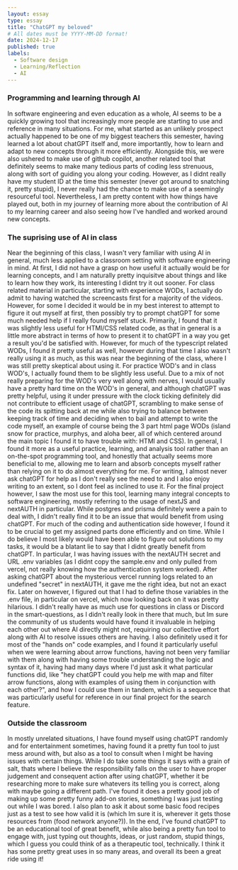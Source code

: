 ```yaml
---
layout: essay
type: essay
title: "ChatGPT my beloved"
# All dates must be YYYY-MM-DD format!
date: 2024-12-17
published: true
labels:
  - Software design
  - Learning/Reflection
  - AI
---
```


### Programming and learning through AI
  In software engineering and even education as a whole, AI seems to be a quickly growing tool that increasingly more people are starting to use and reference in many situations. For me, what started as an unlikely prospect actually happened to be one of my biggest teachers
  this semester, having learned a lot about chatGPT itself and, more importantly, how to learn and adapt to new concepts through it more efficiently. Alongside this, we were also ushered to make use of github copilot, another related tool that definitely seems to make many
  tedious parts of coding less strenuous, along with sort of guiding you along your coding. However, as I didnt really have my student ID at the time this semester (never got around to snatching it, pretty stupid), I never really had the chance to make use of a seemingly 
  resourceful tool. Nevertheless, I am pretty content with how things have played out, both in my journey of learning more about the contribution of AI to my learning career and also seeing how I've handled and worked around new concepts.

### The suprising use of AI in class
  Near the beginning of this class, I wasn't very familiar with using AI in general, much less applied to a classroom setting with software engineering in mind. At first, I did not have a grasp on how useful it actually would be for learning concepts, and I am naturally
  pretty inquisitve about things and like to learn how they work, its interesting I didnt try it out sooner. For class related material in particular, starting with experience WODs, I actually do admit to having watched the screencasts first for a majority of the videos. However,
  for some I decided it would be in my best interest to attempt to figure it out myself at first, then possibly try to prompt chatGPT for some much needed help if I really found myself stuck. Primarily, I found that it was slightly less useful for HTMl/CSS related code, as that in general
  is a little more abstract in terms of how to present it to chatGPT in a way you get a result you'd be satisfied with. However, for much of the typescript related WODs, I found it pretty useful as well, however during that time I also wasn't really using it as much, as this was near the 
  beginning of the class, where I was still pretty skeptical about using it. For practice WOD's and in class WOD's, I actually found them to be slightly less useful. Due to a mix of not really preparing for the WOD's very well along with nerves, I would usually have a pretty hard time on the
  WOD's in general, and although chatGPT was pretty helpful, using it under pressure with the clock ticking definitely did not contribute to efficient usage of chatGPT, scrambling to make sense of the code its spitting back at me while also trying to balance between keeping track of time and deciding
  when to bail and attempt to write the code myself, an example of course being the 3 part html page WODs (island snow for practice, murphys, and aloha beer, all of which centered around the main topic I found it to have trouble with: HTMl and CSS). In general, I found it more as a useful practice, learning,
  and analysis tool rather than an on-the-spot programming tool, and honestly that actually seems more beneficial to me, allowing me to learn and absorb concepts myself rather than relying on it to do almost everything for me. For writing, I almost never ask chatGPT for help as I don't really see the need to
  and I also enjoy writing to an extent, so I dont feel as inclined to use it. For the final project however, I saw the most use for this tool, learning many integral concepts to software engineering, mostly referring to the usage of nextJS and nextAUTH in particular. While postgres and prisma definitely
  were a pain to deal with, I didn't really find it to be an issue that would benefit from using chatGPT. For much of the coding and authentication side however, I found it to be crucial to get my assigned parts done efficiently and on time. While I do believe I most likely would have been able to figure
  out solutions to my tasks, it would be a blatant lie to say that I didnt greatly benefit from chatGPT. In particular, I was having issues with the nextAUTH secret and URL .env variables (as I didnt copy the sample.env and only pulled from vercel, not really knowing how the authentication system worked).
  After asking chatGPT about the mysterious vercel running logs related to an undefined "secret" in nextAUTH, it gave me the right idea, but not an exact fix. Later on however, I figured out that I had to define those variables in the .env file, in particular on vercel, which now looking back on it was pretty
  hilarious. I didn't really have as much use for questions in class or Discord in the smart-questions, as I didn't really look in there that much, but Im sure the community of us students would have found it invaluable in helping each other out where AI directly might not, requiring our collective effort along with
  AI to resolve issues others are having. I also definitely used it for most of the "hands on" code examples, and I found it particularly useful when we were learning about arrow functions, having not been very familiar with them along with having some trouble understanding the logic and syntax of it, having had
  many days where I'd just ask it what particular functions did, like "hey chatGPT could you help me with map and filter arrow functions, along with examples of using them in conjunction with each other?", and how I could use them in tandem, which is a sequence that was particularly useful for reference in our 
  final project for the search feature.

### Outside the classroom
  In mostly unrelated situations, I have found myself using chatGPT randomly and for entertainment sometimes, having found it a pretty fun tool to just mess around with, but also as a tool to consult when I might be having issues with certain things. While I do take some things it says with a grain of salt, 
  thats where I believe the responsibility falls on the user to have proper judgement and consequent action after using chatGPT, whether it be researching more to make sure whatevers its telling you is correct, along with maybe going a different path. I've found it does a pretty good job of making up some
  pretty funny add-on stories, something I was just testing out while I was bored. I also plan to ask it about some basic food recipes just as a test to see how valid it is (which Im sure it is, wherever it gets those resources from (food network anyone?)). In the end, I've found chatGPT to be an educational
  tool of great benefit, while also being a pretty fun tool to engage with, just typing out thoughts, ideas, or just random, stupid things, which I guess you could think of as a therapeutic tool, technically. I think it has some pretty great uses in so many areas, and overall its been a great ride using it!
